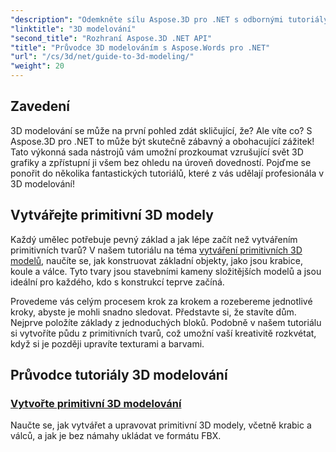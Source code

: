 ```yaml
---
"description": "Odemkněte sílu Aspose.3D pro .NET s odbornými tutoriály o vytváření 3D modelů. Začněte zdokonalovat své dovednosti v oblasti 3D designu."
"linktitle": "3D modelování"
"second_title": "Rozhraní Aspose.3D .NET API"
"title": "Průvodce 3D modelováním s Aspose.Words pro .NET"
"url": "/cs/3d/net/guide-to-3d-modeling/"
"weight": 20
---
```


## Zavedení

3D modelování se může na první pohled zdát skličující, že? Ale víte co? S Aspose.3D pro .NET to může být skutečně zábavný a obohacující zážitek! Tato výkonná sada nástrojů vám umožní prozkoumat vzrušující svět 3D grafiky a zpřístupní ji všem bez ohledu na úroveň dovedností. Pojďme se ponořit do několika fantastických tutoriálů, které z vás udělají profesionála v 3D modelování!

## Vytvářejte primitivní 3D modely

Každý umělec potřebuje pevný základ a jak lépe začít než vytvářením primitivních tvarů? V našem tutoriálu na téma [vytváření primitivních 3D modelů](./create-primitive-3d-modeling/), naučíte se, jak konstruovat základní objekty, jako jsou krabice, koule a válce. Tyto tvary jsou stavebními kameny složitějších modelů a jsou ideální pro každého, kdo s konstrukcí teprve začíná.

Provedeme vás celým procesem krok za krokem a rozebereme jednotlivé kroky, abyste je mohli snadno sledovat. Představte si, že stavíte dům. Nejprve položíte základy z jednoduchých bloků. Podobně v našem tutoriálu si vytvoříte půdu z primitivních tvarů, což umožní vaší kreativitě rozkvétat, když si je později upravíte texturami a barvami. 

## Průvodce tutoriály 3D modelování
### [Vytvořte primitivní 3D modelování](./create-primitive-3d-modeling/)
Naučte se, jak vytvářet a upravovat primitivní 3D modely, včetně krabic a válců, a jak je bez námahy ukládat ve formátu FBX.